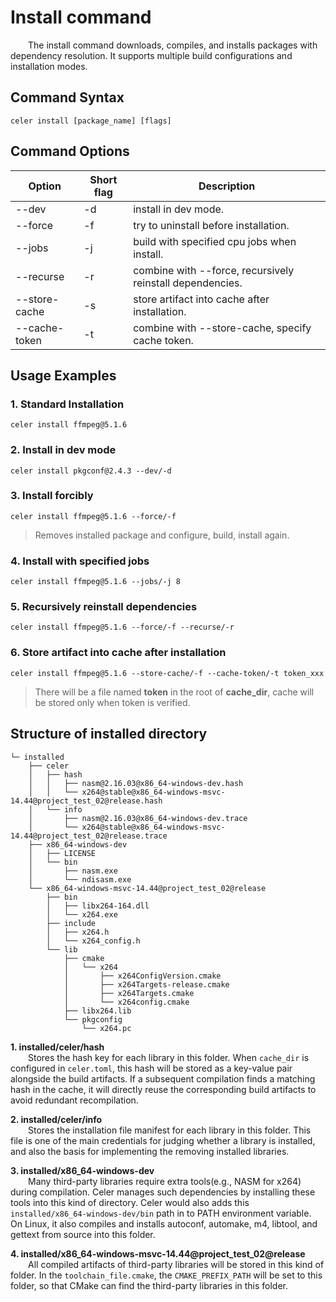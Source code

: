 # Install command

&emsp;&emsp;The install command downloads, compiles, and installs packages with dependency resolution. It supports multiple build configurations and installation modes.

## Command Syntax

```shell
celer install [package_name] [flags]  
```

## Command Options

| Option	        | Short flag | Description                                              |
| ----------------- | ---------- | ---------------------------------------------------------|
| --dev             | -d         | install in dev mode.                                     |
| --force	        | -f	     | try to uninstall before installation.                    |
| --jobs	        | -j	     | build with specified cpu jobs when install.              |
| --recurse	        | -r	     | combine with --force, recursively reinstall dependencies.|
| --store-cache     | -s         | store artifact into cache after installation.            |
| --cache-token     | -t         | combine with --store-cache, specify cache token.         |

## Usage Examples

### 1. Standard Installation

```shell
celer install ffmpeg@5.1.6
```

### 2. Install in dev mode

```shell
celer install pkgconf@2.4.3 --dev/-d  
```

### 3. Install forcibly

```shell
celer install ffmpeg@5.1.6 --force/-f
```
>Removes installed package and configure, build, install again.

### 4. Install with specified jobs

```shell
celer install ffmpeg@5.1.6 --jobs/-j 8
```

### 5. Recursively reinstall dependencies

```shell
celer install ffmpeg@5.1.6 --force/-f --recurse/-r
```

### 6. Store artifact into cache after installation

```shell
celer install ffmpeg@5.1.6 --store-cache/-f --cache-token/-t token_xxx
```

>There will be a file named **token** in the root of **cache_dir**, cache will be stored only when token is verified.

## Structure of installed directory

```
└─ installed
    ├── celer
    │   ├── hash
    │   │   ├── nasm@2.16.03@x86_64-windows-dev.hash
    │   │   └── x264@stable@x86_64-windows-msvc-14.44@project_test_02@release.hash
    │   └── info
    │       ├── nasm@2.16.03@x86_64-windows-dev.trace
    │       └── x264@stable@x86_64-windows-msvc-14.44@project_test_02@release.trace
    ├── x86_64-windows-dev
    │   ├── LICENSE
    │   └── bin
    │       ├── nasm.exe
    │       └── ndisasm.exe
    └── x86_64-windows-msvc-14.44@project_test_02@release
        ├── bin
        │   ├── libx264-164.dll
        │   └── x264.exe
        ├── include
        │   ├── x264.h
        │   └── x264_config.h
        └── lib
            ├── cmake
            │   └── x264
            │       ├── x264ConfigVersion.cmake
            │       ├── x264Targets-release.cmake
            │       ├── x264Targets.cmake
            │       └── x264config.cmake
            ├── libx264.lib
            └── pkgconfig
                └── x264.pc
```

**1. installed/celer/hash**   
&emsp;&emsp;Stores the hash key for each library in this folder. When `cache_dir` is configured in `celer.toml`, this hash will be stored as a key-value pair alongside the build artifacts. If a subsequent compilation finds a matching hash in the cache, it will directly reuse the corresponding build artifacts to avoid redundant recompilation.  

**2. installed/celer/info**   
&emsp;&emsp;Stores the installation file manifest for each library in this folder. This file is one of the main credentials for judging whether a library is installed, and also the basis for implementing the removing installed libraries.  

**3. installed/x86_64-windows-dev**   
&emsp;&emsp;Many third-party libraries require extra tools(e.g., NASM for x264) during compilation. Celer manages such dependencies by installing these tools into this kind of directory. Celer would also adds this `installed/x86_64-windows-dev/bin` path in to PATH environment variable. On Linux, it also compiles and installs autoconf, automake, m4, libtool, and gettext from source into this folder. 

**4. installed/x86_64-windows-msvc-14.44@project_test_02@release**   
&emsp;&emsp;All compiled artifacts of third-party libraries will be stored in this kind of folder. In the `toolchain_file.cmake`, the `CMAKE_PREFIX_PATH` will be set to this folder, so that CMake can find the third-party libraries in this folder.
